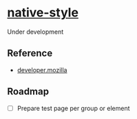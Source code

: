 # [native-style](https://github.com/jlongyam/native-style)

Under development

## Reference

- [developer.mozilla](https://developer.mozilla.org/en-US/docs/Web/HTML/Element)

## Roadmap

- [ ] Prepare test page per group or element
